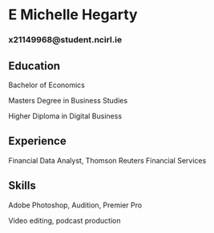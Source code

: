 <!DOCTYPE html>
<html>
	<head>
		<title>CV</title>
		<link rel="stylesheet"href="flexstyle.css">
	</head>
	<body>
		<div class = "container-1">
			<div class = "flexbox-item flexbox-item-1">
				<h1>E Michelle Hegarty</h1>
				<h3>x21149968@student.ncirl.ie</h3>
			</div>
		</div>
		<div class = "container-2">
			<div class = "subbox-1">
				<h2>Education</h2>
				<p>Bachelor of Economics </p>
				<p>Masters Degree in Business Studies</p>
				<p>Higher Diploma in Digital Business</p>
			</div>
			<div class = "subbox-2">
				<h2>Experience</h2>
				<p>Financial Data Analyst, Thomson Reuters Financial Services</p>
			</div>
			<div class = "subbox-3">
				<h2>Skills</h2>
				<p>Adobe Photoshop, Audition, Premier Pro</p>
				<p>Video editing, podcast production</p>
			</div>
		</div>
	</body>

</html>
